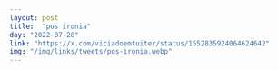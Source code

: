 ```yaml
---
layout: post
title:  "pos ironia"
day: "2022-07-28"
link: "https://x.com/viciadoemtuiter/status/1552835924064624642"
img: "/img/links/tweets/pos-ironia.webp"
---
```


